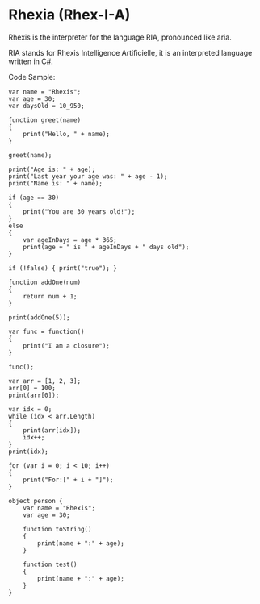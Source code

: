 # Rhexia (Rhex-I-A)

Rhexis is the interpreter for the language RIA, pronounced like aria.

RIA stands for Rhexis Intelligence Artificielle, it is an interpreted language written in C#.

Code Sample:
```
var name = "Rhexis";
var age = 30;
var daysOld = 10_950;

function greet(name)
{
    print("Hello, " + name);
}

greet(name);

print("Age is: " + age);
print("Last year your age was: " + age - 1);
print("Name is: " + name);

if (age == 30)
{
    print("You are 30 years old!");
}
else
{
    var ageInDays = age * 365;
    print(age + " is " + ageInDays + " days old");
}

if (!false) { print("true"); }

function addOne(num)
{
    return num + 1;
}

print(addOne(5));

var func = function()
{
    print("I am a closure");
}

func();

var arr = [1, 2, 3];
arr[0] = 100;
print(arr[0]);

var idx = 0;
while (idx < arr.Length)
{
    print(arr[idx]);
    idx++;
}
print(idx);

for (var i = 0; i < 10; i++)
{
    print("For:[" + i + "]");
}

object person {
    var name = "Rhexis";
    var age = 30;
    
    function toString()
    {
        print(name + ":" + age);
    }
    
    function test()
    {
        print(name + ":" + age);
    }
}
```